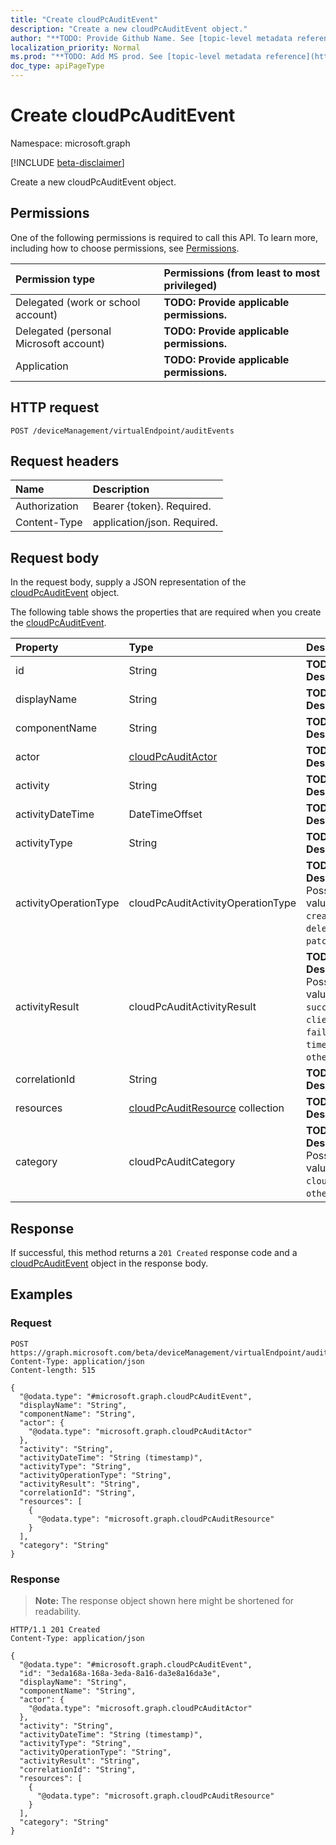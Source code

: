 ```yaml
---
title: "Create cloudPcAuditEvent"
description: "Create a new cloudPcAuditEvent object."
author: "**TODO: Provide Github Name. See [topic-level metadata reference](https://msgo.azurewebsites.net/add/document/guidelines/metadata.html#topic-level-metadata)**"
localization_priority: Normal
ms.prod: "**TODO: Add MS prod. See [topic-level metadata reference](https://msgo.azurewebsites.net/add/document/guidelines/metadata.html#topic-level-metadata)**"
doc_type: apiPageType
---
```


# Create cloudPcAuditEvent
Namespace: microsoft.graph

[!INCLUDE [beta-disclaimer](../../includes/beta-disclaimer.md)]

Create a new cloudPcAuditEvent object.

## Permissions
One of the following permissions is required to call this API. To learn more, including how to choose permissions, see [Permissions](/graph/permissions-reference).

|Permission type|Permissions (from least to most privileged)|
|:---|:---|
|Delegated (work or school account)|**TODO: Provide applicable permissions.**|
|Delegated (personal Microsoft account)|**TODO: Provide applicable permissions.**|
|Application|**TODO: Provide applicable permissions.**|

## HTTP request

<!-- {
  "blockType": "ignored"
}
-->
``` http
POST /deviceManagement/virtualEndpoint/auditEvents
```

## Request headers
|Name|Description|
|:---|:---|
|Authorization|Bearer {token}. Required.|
|Content-Type|application/json. Required.|

## Request body
In the request body, supply a JSON representation of the [cloudPcAuditEvent](../resources/cloudpcauditevent.md) object.

The following table shows the properties that are required when you create the [cloudPcAuditEvent](../resources/cloudpcauditevent.md).

|Property|Type|Description|
|:---|:---|:---|
|id|String|**TODO: Add Description**|
|displayName|String|**TODO: Add Description**|
|componentName|String|**TODO: Add Description**|
|actor|[cloudPcAuditActor](../resources/cloudpcauditactor.md)|**TODO: Add Description**|
|activity|String|**TODO: Add Description**|
|activityDateTime|DateTimeOffset|**TODO: Add Description**|
|activityType|String|**TODO: Add Description**|
|activityOperationType|cloudPcAuditActivityOperationType|**TODO: Add Description**. Possible values are: `create`, `delete`, `patch`, `other`.|
|activityResult|cloudPcAuditActivityResult|**TODO: Add Description**. Possible values are: `success`, `clientError`, `failure`, `timeout`, `other`.|
|correlationId|String|**TODO: Add Description**|
|resources|[cloudPcAuditResource](../resources/cloudpcauditresource.md) collection|**TODO: Add Description**|
|category|cloudPcAuditCategory|**TODO: Add Description**. Possible values are: `cloudPC`, `other`.|



## Response

If successful, this method returns a `201 Created` response code and a [cloudPcAuditEvent](../resources/cloudpcauditevent.md) object in the response body.

## Examples

### Request
<!-- {
  "blockType": "request",
  "name": "create_cloudpcauditevent_from_"
}
-->
``` http
POST https://graph.microsoft.com/beta/deviceManagement/virtualEndpoint/auditEvents
Content-Type: application/json
Content-length: 515

{
  "@odata.type": "#microsoft.graph.cloudPcAuditEvent",
  "displayName": "String",
  "componentName": "String",
  "actor": {
    "@odata.type": "microsoft.graph.cloudPcAuditActor"
  },
  "activity": "String",
  "activityDateTime": "String (timestamp)",
  "activityType": "String",
  "activityOperationType": "String",
  "activityResult": "String",
  "correlationId": "String",
  "resources": [
    {
      "@odata.type": "microsoft.graph.cloudPcAuditResource"
    }
  ],
  "category": "String"
}
```


### Response
>**Note:** The response object shown here might be shortened for readability.
<!-- {
  "blockType": "response",
  "truncated": true,
  "@odata.type": "microsoft.graph.cloudPcAuditEvent"
}
-->
``` http
HTTP/1.1 201 Created
Content-Type: application/json

{
  "@odata.type": "#microsoft.graph.cloudPcAuditEvent",
  "id": "3eda168a-168a-3eda-8a16-da3e8a16da3e",
  "displayName": "String",
  "componentName": "String",
  "actor": {
    "@odata.type": "microsoft.graph.cloudPcAuditActor"
  },
  "activity": "String",
  "activityDateTime": "String (timestamp)",
  "activityType": "String",
  "activityOperationType": "String",
  "activityResult": "String",
  "correlationId": "String",
  "resources": [
    {
      "@odata.type": "microsoft.graph.cloudPcAuditResource"
    }
  ],
  "category": "String"
}
```


